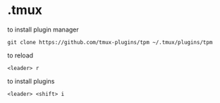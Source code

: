 # .tmux

to install plugin manager
```shell
git clone https://github.com/tmux-plugins/tpm ~/.tmux/plugins/tpm
```

to reload
```shell
<leader> r
```

to install plugins
```shell
<leader> <shift> i
```

